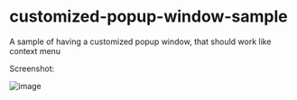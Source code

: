 # customized-popup-window-sample
A sample of having a customized popup window, that should work like context menu

Screenshot:

![image](https://user-images.githubusercontent.com/5357526/188576132-88106007-21f5-4d08-8bc1-3fd8594f400e.png)
